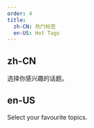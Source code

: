 ```yaml
---
order: 4
title:
  zh-CN: 热门标签
  en-US: Hot Tags
---
```


## zh-CN

选择你感兴趣的话题。

## en-US

Select your favourite topics.



